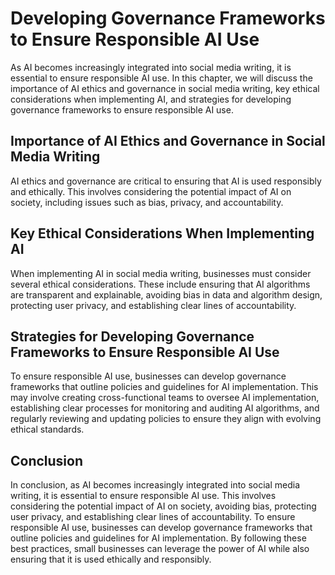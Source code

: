 Developing Governance Frameworks to Ensure Responsible AI Use
===========================================================================================================================

As AI becomes increasingly integrated into social media writing, it is essential to ensure responsible AI use. In this chapter, we will discuss the importance of AI ethics and governance in social media writing, key ethical considerations when implementing AI, and strategies for developing governance frameworks to ensure responsible AI use.

Importance of AI Ethics and Governance in Social Media Writing
--------------------------------------------------------------

AI ethics and governance are critical to ensuring that AI is used responsibly and ethically. This involves considering the potential impact of AI on society, including issues such as bias, privacy, and accountability.

Key Ethical Considerations When Implementing AI
-----------------------------------------------

When implementing AI in social media writing, businesses must consider several ethical considerations. These include ensuring that AI algorithms are transparent and explainable, avoiding bias in data and algorithm design, protecting user privacy, and establishing clear lines of accountability.

Strategies for Developing Governance Frameworks to Ensure Responsible AI Use
----------------------------------------------------------------------------

To ensure responsible AI use, businesses can develop governance frameworks that outline policies and guidelines for AI implementation. This may involve creating cross-functional teams to oversee AI implementation, establishing clear processes for monitoring and auditing AI algorithms, and regularly reviewing and updating policies to ensure they align with evolving ethical standards.

Conclusion
----------

In conclusion, as AI becomes increasingly integrated into social media writing, it is essential to ensure responsible AI use. This involves considering the potential impact of AI on society, avoiding bias, protecting user privacy, and establishing clear lines of accountability. To ensure responsible AI use, businesses can develop governance frameworks that outline policies and guidelines for AI implementation. By following these best practices, small businesses can leverage the power of AI while also ensuring that it is used ethically and responsibly.
